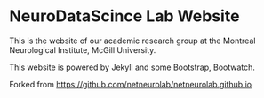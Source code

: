 # NeuroDataScince Lab Website

This is the website of our academic research group at the Montreal Neurological Institute, McGill University.

This website is powered by Jekyll and some Bootstrap, Bootwatch.

Forked from https://github.com/netneurolab/netneurolab.github.io
